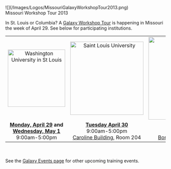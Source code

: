 <div class='center'>![](/Images/Logos/MissouriGalaxyWorkshopTour2013.png)</div>

<div class="title">Missouri Workshop Tour 2013</div>

In St. Louis or Columbia?  A [Galaxy Workshop Tour](/Events) is happening in Missouri the week of April 29.  See below for participating institutions.

<table>
  <tr>
    <td style=" text-align: center; width: 250px; border: none;"> <a href='/Events/WashU2013.md'><img src='/Images/Logos/WashULogoWide.jpg' alt='Washington University in St Louis' width="180" /></a> </td>
    <td style=" text-align: center; width: 250px; border: none;"> <a href='/Events/SLU2013.md'><img src='/Images/Logos/SLULogoWide.png' alt='Saint Louis University' width="230" /></a> </td>
    <td style=" text-align: center; width: 270px; border: none;"> <a href='/Events/Missouri2013.md'><img src='/Images/Logos/UMissouriLogoWide.png' alt='University of Missouri Columbia' width="260" /></a> </td>
  </tr>
  <tr>
    <td style=" text-align: center; border: none"> <strong><a href='/Events/WashU2013.md'>Monday, April 29</a> and <a href='/Events/WashU2013.md'>Wednesday, May 1</a></strong><br />9:00am-5:00pm </td>
    <td style=" text-align: center; border: none"> <strong><a href='/Events/SLU2013.md'>Tuesday April 30</a></strong><br />9:00am-5:00pm<br /><a href='http://www.slu.edu/campusmap/pdf_maps/section_3_of_3.pdf'>Caroline Building</a>, Room 204 </td>
    <td style=" text-align: center; border: none"> <strong><a href='/Events/Missouri2013.md'>Thursday, May 2</a></strong><br />9:00am-5:00pm<br /><a href='http://map.missouri.edu/?bldg=37156'>Bond Life Sciences Center</a> </td>
  </tr>
</table>


<br /><br />
See the [Galaxy Events page](/Events) for other upcoming training events.
